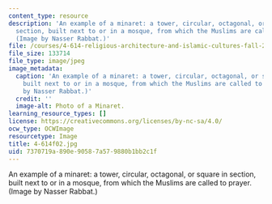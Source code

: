 ```yaml
---
content_type: resource
description: 'An example of a minaret: a tower, circular, octagonal, or square in
  section, built next to or in a mosque, from which the Muslims are called to prayer.
  (Image by Nasser Rabbat.)'
file: /courses/4-614-religious-architecture-and-islamic-cultures-fall-2002/7370719a890e90587a579880b1bb2c1f_4-614f02.jpg
file_size: 133714
file_type: image/jpeg
image_metadata:
  caption: 'An example of a minaret: a tower, circular, octagonal, or square in section,
    built next to or in a mosque, from which the Muslims are called to prayer. (Image
    by Nasser Rabbat.)'
  credit: ''
  image-alt: Photo of a Minaret.
learning_resource_types: []
license: https://creativecommons.org/licenses/by-nc-sa/4.0/
ocw_type: OCWImage
resourcetype: Image
title: 4-614f02.jpg
uid: 7370719a-890e-9058-7a57-9880b1bb2c1f
---
```

An example of a minaret: a tower, circular, octagonal, or square in section, built next to or in a mosque, from which the Muslims are called to prayer. (Image by Nasser Rabbat.)